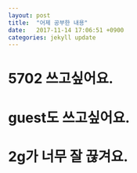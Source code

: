 ```yaml
---
layout: post
title:  "어제 공부한 내용"
date:   2017-11-14 17:06:51 +0900
categories: jekyll update
---
```


# 5702 쓰고싶어요.

# guest도 쓰고싶어요.

# 2g가 너무 잘 끊겨요.
